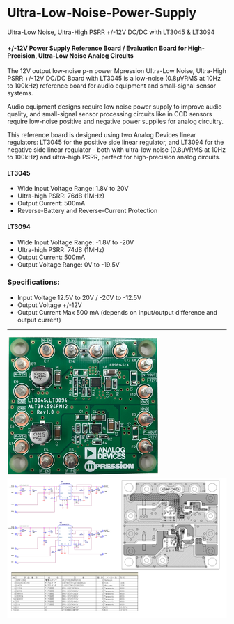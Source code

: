 # Ultra-Low-Noise-Power-Supply
Ultra-Low Noise, Ultra-High PSRR +/-12V DC/DC with LT3045 & LT3094  
  
#### +/-12V Power Supply Reference Board / Evaluation Board for High-Precision, Ultra-Low Noise Analog Circuits  
  
The 12V output low-noise p-n power Mpression Ultra-Low Noise, Ultra-High PSRR +/-12V DC/DC Board with LT3045 is a low-noise (0.8µVRMS at 10Hz to 100kHz) reference board for audio equipment and small-signal sensor systems.  
  
Audio equipment designs require low noise power supply to improve audio quality, and small-signal sensor processing circuits like in CCD sensors require low-noise positive and negative power supplies for analog circuitry.  
  
This reference board is designed using two Analog Devices linear regulators: LT3045 for the positive side linear regulator, and LT3094 for the negative side linear regulator - both with ultra-low noise (0.8µVRMS at 10Hz to 100kHz) and ultra-high PSRR, perfect for high-precision analog circuits.  
  
#### LT3045  
* Wide Input Voltage Range: 1.8V to 20V
* Ultra-high PSRR: 76dB (1MHz)
* Output Current: 500mA
* Reverse-Battery and Reverse-Current Protection  
  
#### LT3094  
* Wide Input Voltage Range: -1.8V to -20V
* Ultra-high PSRR: 74dB (1MHz)
* Output Current: 500mA
* Output Voltage Range: 0V to -19.5V

### Specifications:  
* Input Voltage 	12.5V to 20V / -20V to -12.5V
* Output Voltage 	+/-12V
* Output Current 	Max 500 mA  (depends on input/output difference and output current)

<hr>

<img src="/pics/finished_pcb.png" />  
  
<img src="/pics/documents.png" />
